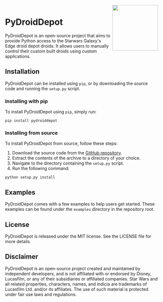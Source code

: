 <img src="https://static.wikia.nocookie.net/frstarwars/images/e/e4/Logo_Droid_Depot_SWGE.png/revision/latest?cb=20200730141444" align="right" width="150">

# PyDroidDepot

PyDroidDepot is an open-source project that aims to provide Python access to the Starwars Galaxy's Edge droid depot droids. It allows users to manually control their custom built droids using custom applications.

## Installation

PyDroidDepot can be installed using `pip`, or by downloading the source code and running the `setup.py` script.

### Installing with pip

To install PyDroidDepot using `pip`, simply run:

```
pip install pydroiddepot
```

### Installing from source

To install PyDroidDepot from source, follow these steps:

1. Download the source code from the [GitHub repository](https://github.com/thetestgame/pydroid).
2. Extract the contents of the archive to a directory of your choice.
3. Navigate to the directory containing the `setup.py` script.
4. Run the following command:

```
python setup.py install
```

## Examples

PyDroidDepot comes with a few examples to help users get started. These examples can be found under the `examples` directory in the repository root.

## License
PyDroidDepot is released under the MIT license. See the LICENSE file for more details.

## Disclaimer

PyDroidDepot is an open-source project created and maintained by independent developers, and is not affiliated with or endorsed by Disney, Lucasfilm, or any of their subsidiaries or affiliated companies. Star Wars and all related properties, characters, names, and indicia are trademarks of Lucasfilm Ltd. and/or its affiliates. The use of such material is protected under fair use laws and regulations.
